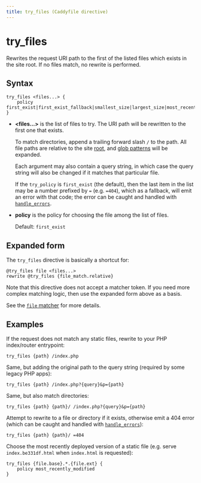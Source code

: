 ```yaml
---
title: try_files (Caddyfile directive)
---
```


# try_files

Rewrites the request URI path to the first of the listed files which exists in the site root. If no files match, no rewrite is performed.


## Syntax

```caddy-d
try_files <files...> {
	policy first_exist|first_exist_fallback|smallest_size|largest_size|most_recently_modified
}
```

- **<files...>** is the list of files to try. The URI path will be rewritten to the first one that exists.

  To match directories, append a trailing forward slash `/` to the path. All file paths are relative to the site [root](root), and [glob patterns](https://pkg.go.dev/path/filepath#Match) will be expanded.

  Each argument may also contain a query string, in which case the query string will also be changed if it matches that particular file.

  If the `try_policy` is `first_exist` (the default), then the last item in the list may be a number prefixed by `=` (e.g. `=404`), which as a fallback, will emit an error with that code; the error can be caught and handled with [`handle_errors`](handle_errors).

- **policy** is the policy for choosing the file among the list of files. 

  Default: `first_exist`



## Expanded form

The `try_files` directive is basically a shortcut for:

```caddy-d
@try_files file <files...>
rewrite @try_files {file_match.relative}
```

Note that this directive does not accept a matcher token. If you need more complex matching logic, then use the expanded form above as a basis.

See the [`file` matcher](/docs/caddyfile/matchers#file) for more details.



## Examples

If the request does not match any static files, rewrite to your PHP index/router entrypoint:

```caddy-d
try_files {path} /index.php
```

Same, but adding the original path to the query string (required by some legacy PHP apps):

```caddy-d
try_files {path} /index.php?{query}&p={path}
```

Same, but also match directories:

```caddy-d
try_files {path} {path}/ /index.php?{query}&p={path}
```

Attempt to rewrite to a file or directory if it exists, otherwise emit a 404 error (which can be caught and handled with [`handle_errors`](handle_errors)):

```caddy-d
try_files {path} {path}/ =404
```

Choose the most recently deployed version of a static file (e.g. serve `index.be331df.html` when `index.html` is requested):

```caddy-d
try_files {file.base}.*.{file.ext} {
	policy most_recently_modified
}
```
